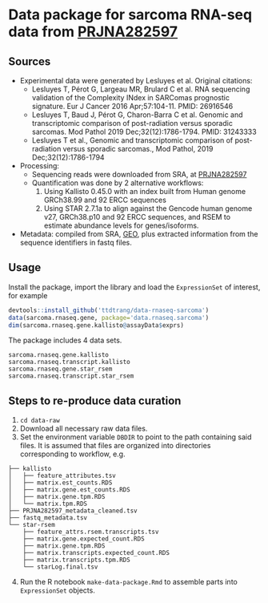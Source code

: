 # Data package for sarcoma RNA-seq data from [PRJNA282597](https://www.ncbi.nlm.nih.gov/bioproject/282597)

## Sources

  * Experimental data were generated by Lesluyes et al. Original citations:
    * Lesluyes T, Pérot G, Largeau MR, Brulard C et al. RNA sequencing validation of the Complexity INdex in SARComas prognostic signature. Eur J Cancer 2016 Apr;57:104-11. PMID: 26916546
    * Lesluyes T, Baud J, Pérot G, Charon-Barra C et al. Genomic and transcriptomic comparison of post-radiation versus sporadic sarcomas. Mod Pathol 2019 Dec;32(12):1786-1794. PMID: 31243333
    * Lesluyes T et al., Genomic and transcriptomic comparison of post-radiation versus sporadic sarcomas., Mod Pathol, 2019 Dec;32(12):1786-1794
  * Processing:
    * Sequencing reads were downloaded from SRA, at [PRJNA282597](https://www.ncbi.nlm.nih.gov/bioproject/?term=PRJNA282597)
    * Quantification was done by 2 alternative workflows:
      1. Using Kallisto 0.45.0 with an index built from Human genome GRCh38.99 and 92 ERCC sequences
      2. Using STAR 2.7.1a to align against the Gencode human genome v27, GRCh38.p10 and 92 ERCC sequences, and RSEM to estimate abundance levels for genes/isoforms.
  * Metadata: compiled from SRA, [GEO](https://ftp.ncbi.nlm.nih.gov/geo/series/GSE71nnn/GSE71120/soft/GSE71120_family.soft.gz), plus extracted information from the sequence identifiers in fastq files.
  
## Usage

Install the package, import the library and load the `ExpressionSet` of interest, for example

```R
devtools::install_github('ttdtrang/data-rnaseq-sarcoma')
data(sarcoma.rnaseq.gene, package='data.rnaseq.sarcoma')
dim(sarcoma.rnaseq.gene.kallisto@assayData$exprs)
```

The package includes 4 data sets.
```
sarcoma.rnaseq.gene.kallisto
sarcoma.rnaseq.transcript.kallisto
sarcoma.rnaseq.gene.star_rsem
sarcoma.rnaseq.transcript.star_rsem
```

## Steps to re-produce data curation

1. `cd data-raw`
2. Download all necessary raw data files.
3. Set the environment variable `DBDIR` to point to the path containing said files. It is assumed that files are organized into directories corresponding to workflow, e.g.
```
├── kallisto
│   ├── feature_attributes.tsv
│   ├── matrix.est_counts.RDS
│   ├── matrix.gene.est_counts.RDS
│   ├── matrix.gene.tpm.RDS
│   └── matrix.tpm.RDS
├── PRJNA282597_metadata_cleaned.tsv
├── fastq_metadata.tsv
└── star-rsem
    ├── feature_attrs.rsem.transcripts.tsv
    ├── matrix.gene.expected_count.RDS
    ├── matrix.gene.tpm.RDS
    ├── matrix.transcripts.expected_count.RDS
    ├── matrix.transcripts.tpm.RDS
    └── starLog.final.tsv
```
4. Run the R notebook `make-data-package.Rmd` to assemble parts into `ExpressionSet` objects.
